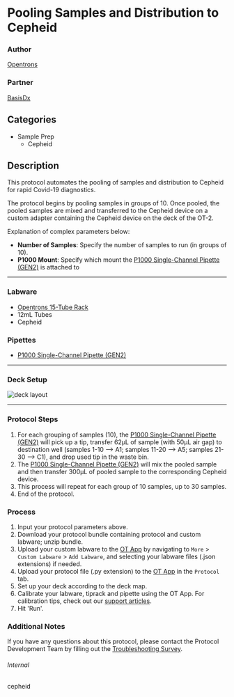 # Pooling Samples and Distribution to Cepheid

### Author
[Opentrons](https://opentrons.com/)

### Partner
[BasisDx](https://www.basisdx.org/)

## Categories
* Sample Prep
	* Cepheid

## Description
This protocol automates the pooling of samples and distribution to Cepheid for rapid Covid-19 diagnostics.

The protocol begins by pooling samples in groups of 10. Once pooled, the pooled samples are mixed and transferred to the Cepheid device on a custom adapter containing the Cepheid device on the deck of the OT-2.

Explanation of complex parameters below:
* **Number of Samples**: Specify the number of samples to run (in groups of 10).
* **P1000 Mount**: Specify which mount the [P1000 Single-Channel Pipette (GEN2)](https://shop.opentrons.com/collections/ot-2-pipettes/products/single-channel-electronic-pipette) is attached to

---

### Labware
* [Opentrons 15-Tube Rack](https://shop.opentrons.com/collections/verified-labware/products/tube-rack-set-1)
* 12mL Tubes
* Cepheid

### Pipettes
* [P1000 Single-Channel Pipette (GEN2)](https://shop.opentrons.com/collections/ot-2-pipettes/products/single-channel-electronic-pipette)

---

### Deck Setup
![deck layout](https://opentrons-protocol-library-website.s3.amazonaws.com/custom-README-images/cepheid/cepheid_deck.png)


---

### Protocol Steps
1. For each grouping of samples (10), the [P1000 Single-Channel Pipette (GEN2)](https://shop.opentrons.com/collections/ot-2-pipettes/products/single-channel-electronic-pipette) will pick up a tip, transfer 62µL of sample (with 50µL air gap) to destination well (samples 1-10 --> A1; samples 11-20 --> A5; samples 21-30 --> C1), and drop used tip in the waste bin.
2. The [P1000 Single-Channel Pipette (GEN2)](https://shop.opentrons.com/collections/ot-2-pipettes/products/single-channel-electronic-pipette) will mix the pooled sample and then transfer 300µL of pooled sample to the corresponding Cepheid device.
3. This process will repeat for each group of 10 samples, up to 30 samples.
4. End of the protocol.

### Process
1. Input your protocol parameters above.
2. Download your protocol bundle containing protocol and custom labware; unzip bundle.
3. Upload your custom labware to the [OT App](https://opentrons.com/ot-app) by navigating to `More` > `Custom Labware` > `Add Labware`, and selecting your labware files (.json extensions) if needed.
4. Upload your protocol file (.py extension) to the [OT App](https://opentrons.com/ot-app) in the `Protocol` tab.
5. Set up your deck according to the deck map.
6. Calibrate your labware, tiprack and pipette using the OT App. For calibration tips, check out our [support articles](https://support.opentrons.com/en/collections/1559720-guide-for-getting-started-with-the-ot-2).
7. Hit 'Run'.

### Additional Notes
If you have any questions about this protocol, please contact the Protocol Development Team by filling out the [Troubleshooting Survey](https://protocol-troubleshooting.paperform.co/).

###### Internal
cepheid
